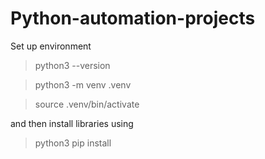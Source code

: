 # Python-automation-projects

Set up environment

> python3 --version

> python3 -m venv .venv

> source .venv/bin/activate

and then install libraries using 

> python3 pip install <package>